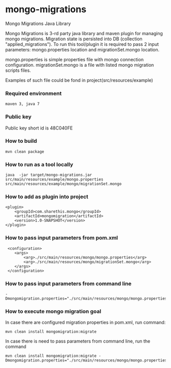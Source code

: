 mongo-migrations
================

Mongo Migrations Java Library

Mongo Migrations is 3-rd party java library and maven plugin for managing mongo migrations.
Migration state is persisted into DB (collection "applied_migrations").
To run this tool/plugin it is required to pass 2 input parameters: mongo.properties location and migrationSet.mongo location.

mongo.properties is simple properties file with mongo connection configuration.
migrationSet.mongo is a file with listed mongo migration scripts files.

Examples of such file could be fond in project(src/resources/example)


### Required environment
    maven 3, java 7

### Public key

Public key short id is 48C040FE

### How to build

    mvn clean package

### How to run as a tool locally

    java  -jar target/mongo-migrations.jar src/main/resources/example/mongo.properties src/main/resources/example/mongo/migrationSet.mongo

### How to add as plugin into project

    <plugin>
        <groupId>com.sharethis.mongo</groupId>
        <artifactId>mongomigration</artifactId>
        <version>1.0-SNAPSHOT</version>
    </plugin>

### How to pass input parameters from pom.xml

     <configuration>
        <args>
            <arg>./src/main/resources/mongo/mongo.properties</arg>
            <arg>./src/main/resources/mongo/migrationSet.mongo</arg>
        </args>
     </configuration>

### How to pass input parameters from command line

    -Dmongomigration.properties="./src/main/resources/mongo/mongo.properties,./src/main/resources/mongo/migrationSet.mongo"

### How to execute mongo migration goal

 In case there are configured migration properties in pom.xml, run command:

    mvn clean install mongomigration:migrate

 In case there is need to pass parameters from command line, run the command

    mvn clean install mongomigration:migrate -Dmongomigration.properties="./src/main/resources/mongo/mongo.properties,./src/main/resources/mongo/migrationSet.mongo"
